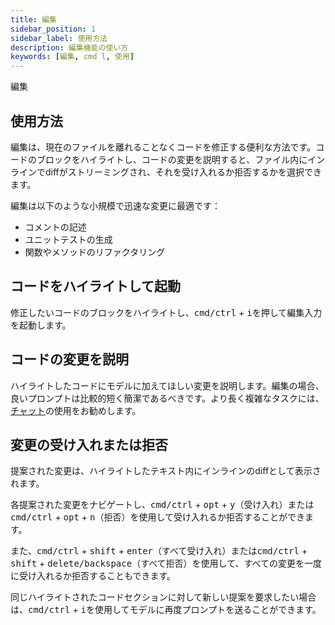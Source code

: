 ```yaml
---
title: 編集
sidebar_position: 1
sidebar_label: 使用方法
description: 編集機能の使い方
keywords: [編集, cmd l, 使用]
---
```


編集

## 使用方法

編集は、現在のファイルを離れることなくコードを修正する便利な方法です。コードのブロックをハイライトし、コードの変更を説明すると、ファイル内にインラインでdiffがストリーミングされ、それを受け入れるか拒否するかを選択できます。

編集は以下のような小規模で迅速な変更に最適です：

- コメントの記述
- ユニットテストの生成
- 関数やメソッドのリファクタリング

## コードをハイライトして起動

修正したいコードのブロックをハイライトし、<kbd>cmd/ctrl</kbd> + <kbd>i</kbd>を押して編集入力を起動します。

## コードの変更を説明

ハイライトしたコードにモデルに加えてほしい変更を説明します。編集の場合、良いプロンプトは比較的短く簡潔であるべきです。より長く複雑なタスクには、[チャット](../chat/how-to-use-it.md)の使用をお勧めします。

## 変更の受け入れまたは拒否

提案された変更は、ハイライトしたテキスト内にインラインのdiffとして表示されます。

各提案された変更をナビゲートし、<kbd>cmd/ctrl</kbd> + <kbd>opt</kbd> + <kbd>y</kbd>（受け入れ）または<kbd>cmd/ctrl</kbd> + <kbd>opt</kbd> + <kbd>n</kbd>（拒否）を使用して受け入れるか拒否することができます。

また、<kbd>cmd/ctrl</kbd> + <kbd>shift</kbd> + <kbd>enter</kbd>（すべて受け入れ）または<kbd>cmd/ctrl</kbd> + <kbd>shift</kbd> + <kbd>delete/backspace</kbd>（すべて拒否）を使用して、すべての変更を一度に受け入れるか拒否することもできます。

同じハイライトされたコードセクションに対して新しい提案を要求したい場合は、<kbd>cmd/ctrl</kbd> + <kbd>i</kbd>を使用してモデルに再度プロンプトを送ることができます。
